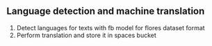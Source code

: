 ## Language detection and machine translation

1. Detect languages for texts with fb model for flores dataset format
2. Perform translation and store it in spaces bucket
